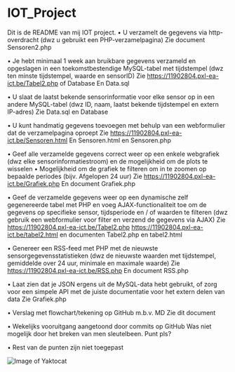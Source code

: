 # IOT_Project
Dit is de README van mij IOT project.
•	U verzamelt de gegevens via http-overdracht (dwz u gebruikt een PHP-verzamelpagina)
Zie document Sensoren2.php

•	Je hebt minimaal 1 week aan bruikbare gegevens verzameld en opgeslagen in een toekomstbestendige MySQL-tabel met tijdstempel (dwz ten minste tijdstempel, waarde en sensorID)
Zie https://11902804.pxl-ea-ict.be/Tabel2.php of Database
En Data.sql

•	U slaat de laatst bekende sensorinformatie voor elke sensor op in een andere MySQL-tabel (dwz ID, naam, laatst bekende tijdstempel en extern IP-adres)
Zie Data.sql en Database

•	U kunt handmatig gegevens toevoegen met behulp van een webformulier dat de verzamelpagina oproept
Zie https://11902804.pxl-ea-ict.be/Sensoren.html
En Sensoren.html en Sensoren.php

•	Geef alle verzamelde gegevens correct weer op een enkele webgrafiek (dwz elke sensorinformatiestroom) en de mogelijkheid om de plots te wisselen
•	Mogelijkheid om de grafiek te filteren om in te zoomen op bepaalde periodes (bijv. Afgelopen 24 uur)
Zie https://11902804.pxl-ea-ict.be/Grafiek.php
En document Grafiek.php

•	Geef de verzamelde gegevens weer op een dynamische zelf gegenereerde tabel met PHP en voeg AJAX-functionaliteit toe om de gegevens op specifieke sensor, tijdsperiode en / of waarden te filteren (dwz gebruik een webformulier voor filter en verzend de gegevens via AJAX)
Zie https://11902804.pxl-ea-ict.be/Tabel2.php
https://11902804.pxl-ea-ict.be/tabel2.html
en documenten Tabel2.php en tabel2.html

•	Genereer een RSS-feed met PHP met de nieuwste sensorgegevensstatistieken (dwz de nieuwste waarden met tijdstempel, gemiddelde over 24 uur, minimale en maximale waarde)
Zie https://11902804.pxl-ea-ict.be/RSS.php
En document RSS.php

•	Laat zien dat je JSON ergens uit de MySQL-data hebt gebruikt, of zorg voor een simpele API met de juiste documentatie voor het extern delen van data
Zie Grafiek.php

•	Verslag met flowchart/tekening op GitHub m.b.v. MD
Zie dit document

•	Wekelijks vooruitgang aangetoond door commits op GitHub
Was niet mogelijk door het breken van men sleutelbeen. Punt pls?

• Rest van  de punten zijn niet toegepast

![Image of Yaktocat](https://octodex.github.com/images/flowchart.png)
